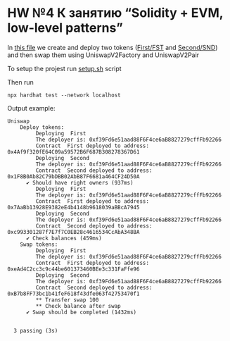 # HW №4 К занятию “Solidity + EVM, low-level patterns”

In [this file](https://github.com/Soboleva-Alyona/blockchaing-course-hw/blob/main/blockchain-hw4/test/Uniswap.js) we create and deploy two tokens ([First/FST](https://github.com/Soboleva-Alyona/blockchaing-course-hw/blob/main/blockchain-hw4/contracts/First.sol) and [Second/SND](https://github.com/Soboleva-Alyona/blockchaing-course-hw/blob/main/blockchain-hw4/contracts/Second.sol)) and then swap them using UniswapV2Factory and UniswapV2Pair

To setup the projest run [setup.sh](https://github.com/Soboleva-Alyona/blockchaing-course-hw/blob/main/blockchain-hw4/setup.sh) script

Then run 
```
npx hardhat test --network localhost
```

Output example:
```
Uniswap
    Deploy tokens: 
         Deploying  First 
         The deployer is: 0xf39Fd6e51aad88F6F4ce6aB8827279cffFb92266
         Contract  First deployed to address: 0x4Af9f320fE64C09a59572B6F687B308278367D61
         Deploying  Second 
         The deployer is: 0xf39Fd6e51aad88F6F4ce6aB8827279cffFb92266
         Contract  Second deployed to address: 0x1F8B0Ab82C79bDBB02AbB87F6681a464CF24D50A
      ✔ Should have right owners (937ms)
         Deploying  First 
         The deployer is: 0xf39Fd6e51aad88F6F4ce6aB8827279cffFb92266
         Contract  First deployed to address: 0x7AaBb13928E9382eE4b4148b9618039aBBcA7945
         Deploying  Second 
         The deployer is: 0xf39Fd6e51aad88F6F4ce6aB8827279cffFb92266
         Contract  Second deployed to address: 0xc993301287f7E7f7C0EB28c4616534CcAbA348BA
      ✔ Check balances (459ms)
    Swap tokens: 
         Deploying  First 
         The deployer is: 0xf39Fd6e51aad88F6F4ce6aB8827279cffFb92266
         Contract  First deployed to address: 0xeAd4C2cc3c9c44be601373460BEe3c331FaFfe96
         Deploying  Second 
         The deployer is: 0xf39Fd6e51aad88F6F4ce6aB8827279cffFb92266
         Contract  Second deployed to address: 0xB7b8FF73bc1b41feF618f43dfe063f42753470f1
         ** Transfer swap 100
         ** Check balance after swap
      ✔ Swap should be completed (1432ms)


  3 passing (3s)
 ```

